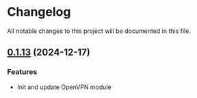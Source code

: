 # Changelog

All notable changes to this project will be documented in this file.
## [0.1.13]() (2024-12-17)
### Features
* Init and update OpenVPN module
